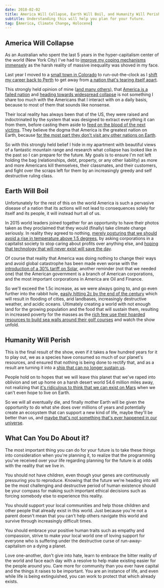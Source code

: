 ```yaml
---
date: 2018-02-02
title: America Will Collapse, Earth Will Boil, and Humanity Will Perish
subtitle: Understanding this will help you plan for your future.
tag: [America, Climate Change, Holocene]
---
```


## America Will Collapse

As an Australian who spent the last 5 years in the hyper-capitalism center of the world (New York City) I've had to [improve my coping mechanisms immensely](/2018/01/02-the-world-doesnt-owe-you-anything/) as the harsh reality of massive inequality was shoved in my face.

Last year I moved to a [small town in Colorado](/about/#fort-collins) to run-out-the-clock as I [shift my career back to Perth](/2017/12/31-next-year-perth-following-year-farm/) to get away from [a nation that's tearing itself apart](https://eand.co/why-were-underestimating-american-collapse-be04d9e55235).

This strongly held opinion of mine ([and many others](https://www.rt.com/op-edge/409089-opioid-crisis-us-korea/)), that [America is a failed nation](http://www.dailyimpact.net/2018/01/28/this-is-the-great-depression/) and [heading towards widespread collapse](https://eand.co/why-were-underestimating-american-collapse-be04d9e55235) is not something I share too much with the Americans that I interact with on a daily basis, because to most of them that sounds like nonsense.

Their local reality has always been that of the US, they were raised and indoctrinated by the system that was designed to extract everything it can from them, before casting them aside to [feed on the blood of the next victims](https://www.technologyreview.com/s/603242/questionable-young-blood-transfusions-offered-in-us-as-anti-aging-remedy/). They believe the dogma that America is the greatest nation on Earth, because [for the most part they don't visit any other nations on Earth](https://www.washingtonpost.com/news/tripping/wp/2017/09/29/u-s-citizens-among-least-likely-to-travel-abroad-british-firm-says/).

So with this strongly held belief I hide in my apartment with beautiful views of a fantastic mountain range and research what collapse has looked like in the past so I can prepare for the future. My goals is to ensure I'm not left holding the bag (relationships, debt, property, or any other liability) as more and more Americans kill themselves, their classmates, and their customers, and fight over the scraps left for them by an increasingly greedy and self destructive ruling class.

## Earth Will Boil

Unfortunately for the rest of this on the world America is such a pervasive disease of a nation that its actions will not lead to consequences solely for itself and its people, it will instead hurt all of us.

In 2015 world leaders joined together for an opportunity to have their photos taken as they proclaimed that they would (finally) take climate change seriously. In reality they agreed to nothing, [merely posturing that we should avoid a rise in temperature above 1.5 degrees](https://www.politico.eu/article/paris-climate-deal-is-meaningless-cop21-emissions-china-obama/), by asking corporations in a capitalist society to stop caring about profits over anything else, and [hoping that technology that will never exist will save the day](https://www.theguardian.com/environment/2018/feb/01/silver-bullet-to-suck-co2-from-air-and-halt-climate-change-ruled-out).

Of course that reality that America was doing nothing to change their ways and avoid global catastrophe has been made even worse with the [introduction of a 30% tariff on Solar](https://www.bloomberg.com/news/articles/2018-01-22/trump-taxes-solar-imports-in-biggest-blow-to-clean-energy-yet), another reminder (not that we needed one) that the American government is a branch of American corporations, and the most important corporations in America are Oil and Finance.

So we'll exceed the 1.5c increase, as we were always going to, and go even further into the rabbit hole, [easily hitting 2c by the end of the century](http://www.wired.co.uk/article/global-warming-2-degrees-warmer-by-2100) which will result in flooding of cities, arid landbases, increasingly destructive weather, and acidic oceans. Ultimately creating a world with not enough land for the growing population and the food that will sustain them, resulting in increased poverty for the masses as the [rich few use their hoarded resources to build sea walls around their golf courses](https://earther.com/trump-is-getting-a-wall-in-ireland-to-protect-his-golf-1821528910) and watch the show unfold.

## Humanity Will Perish

This is the final result of the show, even if it takes a few hundred years for it to play out, we as a species have consumed so much of our planet's resources, and ensured that nothing is being done to rectify that, and as a result are turning it into a [ship that can no longer sustain us](https://theanarchistlibrary.org/library/ted-kaczynski-ship-of-fools).

People hold on to hopes that we will leave this planet that we've raped into oblivion and set up home on a harsh desert world 54.6 million miles away, not realizing that [it's ridiculous to think that we can exist on Mars](https://qz.com/907211/should-we-live-on-mars-nasa-astronaut-ron-garan-believes-we-should-focus-on-fixing-problems-on-earth-instead-of-martian-colonization/) when we can't even hope to live on Earth.

So we will all eventually die, and finally mother Earth will be given the opportunity to do what she does over millions of years and potentially create an ecosystem that can support a new kind of life, maybe they'll be better than us, and [maybe that's not something that's ever happened in our universe](https://waitbutwhy.com/2014/05/fermi-paradox.html).

## What Can You Do About it?

The most important thing you can do for your future is to take these things into consideration when you're planning it, to realize that the programming you've received over your life regarding planning for the future is at odds with the reality that we live in.

You should not have children, even though your genes are continuously pressuring you to reproduce. Knowing that the future we're heading into will be the most challenging and destructive period of human existence should be your compass for making such important ethical decisions such as forcing somebody else to experience this reality.

You should support your local communities and help those children and other people that already exist in this world. Just because you're not a parent doesn't mean that you can't help others navigate this world and survive through increasingly difficult times.

You should embrace your positive human traits such as empathy and compassion, strive to make your local world one of loving support for everyone who is suffering under the destructive curse of run-away-capitalism on a dying a planet.

Love one-another, don't give into hate, learn to embrace the bitter reality of the world and face each day with a resolve to help make existing easier for the people around you. Care more for community than you ever have capital and the things it raises to be important. You are an instance of life, and even while life is being extinguished, you can work to protect that which already exists.
